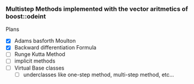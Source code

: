 ### Multistep Methods implemented with the vector aritmetics of boost::odeint

Plans
- [x] Adams basforth Moulton
- [x] Backward differentiation Formula
- [ ] Runge Kutta Method
- [ ] implicit methods
- [ ] Virtual Base classes
  - [ ] underclasses like one-step method, multi-step method, etc...